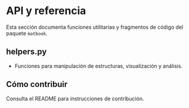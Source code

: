 # API y referencia

Esta sección documenta funciones utilitarias y fragmentos de código del paquete `matbook`.

## helpers.py
- Funciones para manipulación de estructuras, visualización y análisis.

## Cómo contribuir
Consulta el README para instrucciones de contribución.

